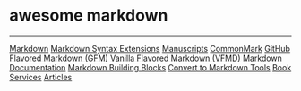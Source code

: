 # awesome markdown  
---
[Markdown](Awesome%20/awesome%20markdown/Markdown.md)
[Markdown Syntax Extensions](Markdown%20Syntax%20Extensions.md)
[Manuscripts](Manuscripts.md)
[CommonMark](CommonMark.md)
[GitHub Flavored Markdown (GFM)](GitHub%20Flavored%20Markdown%20(GFM).md)
[Vanilla Flavored Markdown (VFMD)](Vanilla%20Flavored%20Markdown%20(VFMD).md)
[Markdown Documentation](Markdown%20Documentation.md)
[Markdown Building Blocks](Markdown%20Building%20Blocks.md)
[Convert to Markdown Tools](Convert%20to%20Markdown%20Tools.md)
[Book Services](Book%20Services.md)
[Articles](Awesome%20/awesome%20markdown/Articles.md)